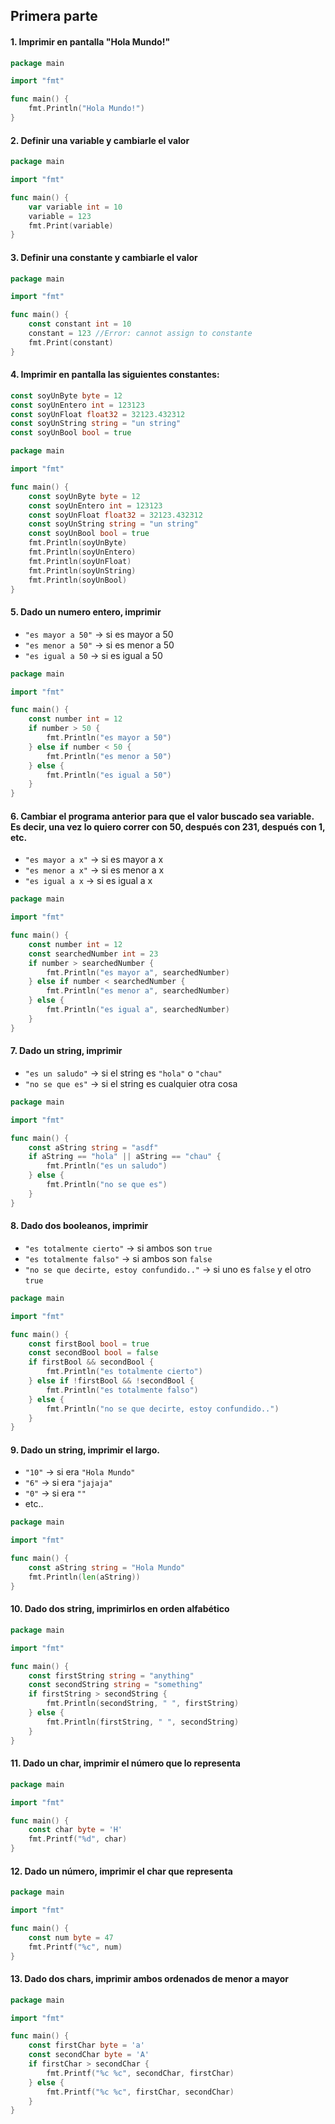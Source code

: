 ## Primera parte 

#### 1. Imprimir en pantalla "Hola Mundo!"
```go
package main

import "fmt"

func main() {
	fmt.Println("Hola Mundo!")
}
```

#### 2. Definir una variable y cambiarle el valor
```go
package main

import "fmt"

func main() {
	var variable int = 10
	variable = 123
	fmt.Print(variable)
}
```

#### 3. Definir una constante y cambiarle el valor
```go
package main

import "fmt"

func main() {
	const constant int = 10
	constant = 123 //Error: cannot assign to constante
	fmt.Print(constant)
}
```

#### 4. Imprimir en pantalla las siguientes constantes:
```go
const soyUnByte byte = 12
const soyUnEntero int = 123123
const soyUnFloat float32 = 32123.432312
const soyUnString string = "un string"
const soyUnBool bool = true
```
```go
package main

import "fmt"

func main() {
	const soyUnByte byte = 12
	const soyUnEntero int = 123123
	const soyUnFloat float32 = 32123.432312
	const soyUnString string = "un string"
	const soyUnBool bool = true
	fmt.Println(soyUnByte)
	fmt.Println(soyUnEntero)
	fmt.Println(soyUnFloat)
	fmt.Println(soyUnString)
	fmt.Println(soyUnBool)
}
```

#### 5. Dado un numero entero, imprimir
-  `"es mayor a 50"` -> si es mayor a 50
-  `"es menor a 50"` -> si es menor a 50
-  `"es igual a 50` -> si es igual a 50
```go
package main

import "fmt"

func main() {
	const number int = 12
	if number > 50 {
		fmt.Println("es mayor a 50")
	} else if number < 50 {
		fmt.Println("es menor a 50")
	} else {
		fmt.Println("es igual a 50")
	}
}
```

#### 6. Cambiar el programa anterior para que el valor buscado sea variable. Es decir, una vez lo quiero correr con 50, después con 231, después con 1, etc.
-  `"es mayor a x"` -> si es mayor a x
-  `"es menor a x"` -> si es menor a x
-  `"es igual a x` -> si es igual a x
```go
package main

import "fmt"

func main() {
	const number int = 12
	const searchedNumber int = 23
	if number > searchedNumber {
		fmt.Println("es mayor a", searchedNumber)
	} else if number < searchedNumber {
		fmt.Println("es menor a", searchedNumber)
	} else {
		fmt.Println("es igual a", searchedNumber)
	}
}
```

#### 7. Dado un string, imprimir 
- `"es un saludo"` -> si el string es `"hola"` o `"chau"`
- `"no se que es"` -> si el string es cualquier otra cosa
```go
package main

import "fmt"

func main() {
	const aString string = "asdf"
	if aString == "hola" || aString == "chau" {
		fmt.Println("es un saludo")
	} else {
		fmt.Println("no se que es")
	}
}
```

#### 8. Dado dos booleanos, imprimir
- `"es totalmente cierto"` -> si ambos son `true`
- `"es totalmente falso"` -> si ambos son `false`
- `"no se que decirte, estoy confundido.."` -> si uno es `false` y el otro `true`
```go
package main

import "fmt"

func main() {
	const firstBool bool = true
	const secondBool bool = false
	if firstBool && secondBool {
		fmt.Println("es totalmente cierto")
	} else if !firstBool && !secondBool {
		fmt.Println("es totalmente falso")
	} else {
		fmt.Println("no se que decirte, estoy confundido..")
	}
}
```

#### 9. Dado un string, imprimir el largo.
- `"10"` -> si era `"Hola Mundo"`
- `"6"` -> si era `"jajaja"`
- `"0"` -> si era `""`
- etc..
```go
package main

import "fmt"

func main() {
	const aString string = "Hola Mundo"
	fmt.Println(len(aString))
}
```

#### 10. Dado dos string, imprimirlos en orden alfabético
```go
package main

import "fmt"

func main() {
	const firstString string = "anything"
	const secondString string = "something"
	if firstString > secondString {
		fmt.Println(secondString, " ", firstString)
	} else {
		fmt.Println(firstString, " ", secondString)
	}
}
```

#### 11. Dado un char, imprimir el número que lo representa
```go
package main

import "fmt"

func main() {
	const char byte = 'H'
	fmt.Printf("%d", char)
}
```

#### 12. Dado un número, imprimir el char que representa
```go
package main

import "fmt"

func main() {
	const num byte = 47
	fmt.Printf("%c", num)
}
```

#### 13. Dado dos chars, imprimir ambos ordenados de menor a mayor
```go
package main

import "fmt"

func main() {
	const firstChar byte = 'a'
	const secondChar byte = 'A'
	if firstChar > secondChar {
		fmt.Printf("%c %c", secondChar, firstChar)
	} else {
		fmt.Printf("%c %c", firstChar, secondChar)
	}
}
```